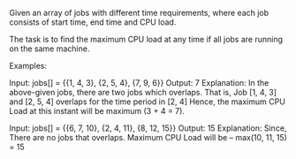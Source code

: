 Given an array of jobs with different time requirements, where each job consists of start time, end time and CPU load. 

The task is to find the maximum CPU load at any time if all jobs are running on the same machine.

Examples: 


Input: jobs[] = {{1, 4, 3}, {2, 5, 4}, {7, 9, 6}} 
Output: 7 
Explanation: 
In the above-given jobs, there are two jobs which overlaps. 
That is, Job [1, 4, 3] and [2, 5, 4] overlaps for the time period in [2, 4] 
Hence, the maximum CPU Load at this instant will be maximum (3 + 4 = 7).


Input: jobs[] = {{6, 7, 10}, {2, 4, 11}, {8, 12, 15}} 
Output: 15 
Explanation: 
Since, There are no jobs that overlaps. 
Maximum CPU Load will be – max(10, 11, 15) = 15  